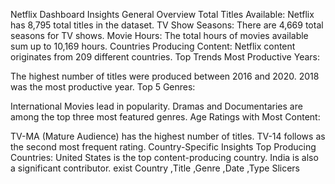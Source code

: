 Netflix Dashboard Insights
General Overview
Total Titles Available: Netflix has 8,795 total titles in the dataset.
TV Show Seasons: There are 4,669 total seasons for TV shows.
Movie Hours: The total hours of movies available sum up to 10,169 hours.
Countries Producing Content: Netflix content originates from 209 different countries.
Top Trends
Most Productive Years:

The highest number of titles were produced between 2016 and 2020.
2018 was the most productive year.
Top 5 Genres:

International Movies lead in popularity.
Dramas and Documentaries are among the top three most featured genres.
Age Ratings with Most Content:

TV-MA (Mature Audience) has the highest number of titles.
TV-14 follows as the second most frequent rating.
Country-Specific Insights
Top Producing Countries:
United States is the top content-producing country.
India is also a significant contributor.
exist Country ,Title ,Genre ,Date ,Type Slicers

